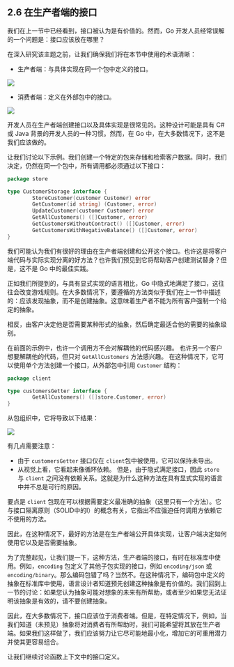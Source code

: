 ## 2.6 在生产者端的接口

我们在上一节中已经看到，接口被认为是有价值的。然而，Go 开发人员经常误解的一个问题是：接口应该放在哪里？

在深入研究该主题之前，让我们确保我们将在本节中使用的术语清晰：

* 生产者端：与具体实现在同一个包中定义的接口。

![](https://img.exciting.net.cn/27.png)

* 消费者端：定义在外部包中的接口。

![](https://img.exciting.net.cn/28.png)

开发人员在生产者端创建接口以及具体实现是很常见的。这种设计可能是具有 C# 或 Java 背景的开发人员的一种习惯。然而，在 Go 中，在大多数情况下，这不是我们应该做的。

让我们讨论以下示例。我们创建一个特定的包来存储和检索客户数据。同时，我们决定，仍然在同一个包中，所有调用都必须通过以下接口：

```go
package store

type CustomerStorage interface {
        StoreCustomer(customer Customer) error
        GetCustomer(id string) (Customer, error)
        UpdateCustomer(customer Customer) error
        GetAllCustomers() ([]Customer, error)
        GetCustomersWithoutContract() ([]Customer, error)
        GetCustomersWithNegativeBalance() ([]Customer, error)
}
```

我们可能认为我们有很好的理由在生产者端创建和公开这个接口。也许这是将客户端代码与实际实现分离的好方法？也许我们预见到它将帮助客户创建测试替身？但是，这不是 Go 中的最佳实践。

正如我们所提到的，与具有显式实现的语言相比，Go 中隐式地满足了接口，这往往会改变游戏规则。在大多数情况下，要遵循的方法类似于我们在上一节中描述的：应该发现抽象，而不是创建抽象。这意味着生产者不能为所有客户强制一个给定的抽象。

相反，由客户决定他是否需要某种形式的抽象，然后确定最适合他的需要的抽象级别。

在前面的示例中，也许一个调用方不会对解耦他的代码感兴趣。 也许另一个客户想要解耦他的代码，但只对 `GetAllCustomers` 方法感兴趣。 在这种情况下，它可以使用单个方法创建一个接口，从外部包中引用 `Customer` 结构：

```go
package client

type customersGetter interface {
        GetAllCustomers() ([]store.Customer, error)
}
```

从包组织中，它将导致以下结果：

![](https://img.exciting.net.cn/29.png)

有几点需要注意：
* 由于 `customersGetter` 接口仅在 `client`包中被使用，它可以保持未导出。
* 从视觉上看，它看起来像循环依赖。 但是，由于隐式满足接口，因此 `store` 与 `client` 之间没有依赖关系。这就是为什么这种方法在具有显式实现的语言中并不总是可行的原因。

要点是 `client` 包现在可以根据需要定义最准确的抽象（这里只有一个方法）。它与接口隔离原则（SOLID中的I）的概念有关，它指出不应强迫任何调用方依赖它不使用的方法。

因此，在这种情况下，最好的方法是在生产者端公开具体实现，让客户端决定如何使用它以及是否需要抽象。

为了完整起见，让我们提一下，这种方法，生产者端的接口，有时在标准库中使用。例如，`encoding` 包定义了其他子包实现的接口，例如 `encoding/json` 或 `encoding/binary`。那么编码包错了吗？当然不。在这种情况下，编码包中定义的抽象在标准库中使用，语言设计者知道预先创建这种抽象是有价值的。我们回到上一节的讨论：如果您认为抽象可能对想象的未来有所帮助，或者至少如果您无法证明该抽象是有效的，请不要创建抽象。

因此，在大多数情况下，接口应该位于消费者端。但是，在特定情况下，例如，当我们知道（未预见）抽象将对消费者有所帮助时，我们可能希望将其放在生产者端。如果我们这样做了，我们应该努力让它尽可能地最小化，增加它的可重用潜力并使其更容易组合。

让我们继续讨论函数上下文中的接口定义。